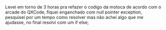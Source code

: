 Levei em torno de 3 horas pra refazer o codigo da motoca de acordo com
o arcade do QXCode, fiquei enganchado com null pointer exception, pesquisei
por um tempo como resolver mas não achei algo que me ajudasse, no final resolvi com um if else;